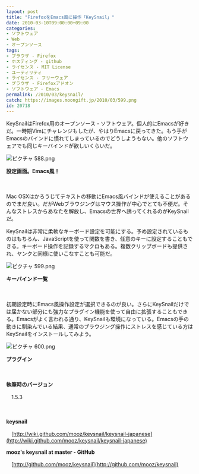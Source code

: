 ```yaml
---
layout: post
title: "FirefoxをEmacs風に操作「KeySnail」"
date: 2010-03-10T09:00:00+09:00
categories:
- ソフトウェア
- Web
- オープンソース
tags: 
- ブラウザ - Firefox
- ホスティング - github
- ライセンス - MIT License
- ユーティリティ
- ライセンス - フリーウェア
- ブラウザ - Firefoxアドオン
- ソフトウェア - Emacs
permalink: /2010/03/keysnail/
catch: https://images.moongift.jp/2010/03/599.png
id: 20718
---
```

KeySnailはFirefox用のオープンソース・ソフトウェア。個人的にEmacsが好きだ。一時期Vimにチャレンジもしたが、やはりEmacsに戻ってきた。もう手がEmacsのバインドに慣れてしまっているのでどうしようもない。他のソフトウェアでも同じキーバインドが欲しいくらいだ。

  

![ピクチャ 588.png](https://images.moongift.jp/2010/03/588.png)  
  
**設定画面。Emacs風！**

  

　

  

Mac OSXはかろうじてテキストの移動にEmacs風バインドが使えることがあるのでまだ良い。だがWebブラウジングはマウス操作が中心でとても不便だ。そんなストレスからあなたを解放し、Emacsの世界へ誘ってくれるのがKeySnailだ。

  
<!--more-->

KeySnailは非常に柔軟なキーボード設定を可能にする。予め設定されているものはもちろん、JavaScriptを使って関数を書き、任意のキーに設定することもできる。キーボード操作を記録するマクロもある。複数クリップボードも提供され、ヤンクと同様に使いこなすことも可能だ。

  

![ピクチャ 599.png](https://images.moongift.jp/2010/03/599.png)  
  
**キーバインド一覧**

  

　

  

初期設定時にEmacs風操作設定が選択できるのが良い。さらにKeySnailだけでは届かない部分にも強力なプラグイン機能を使って自由に拡張することもできる。Emacsがよく言われる通り、KeySnailも環境になっている。Emacsの手の動きに馴染んでいる結果、通常のブラウジング操作にストレスを感じている方はKeySnailをインストールしてみよう。

  

![ピクチャ 600.png](https://images.moongift.jp/2010/03/600.png)  
  
**プラグイン**

  

　

  

**執筆時のバージョン**  
  
　1.5.3

  

　

  

**keysnail**  
  
　[http://wiki.github.com/mooz/keysnail/keysnail-japanese](http://wiki.github.com/mooz/keysnail/keysnail-japanese)

  

**mooz's keysnail at master - GitHub**  
  
　[http://github.com/mooz/keysnail](http://github.com/mooz/keysnail)

  
